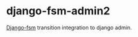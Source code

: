 # django-fsm-admin2
[Django-fsm](https://github.com/viewflow/django-fsm) transition integration to django admin.
